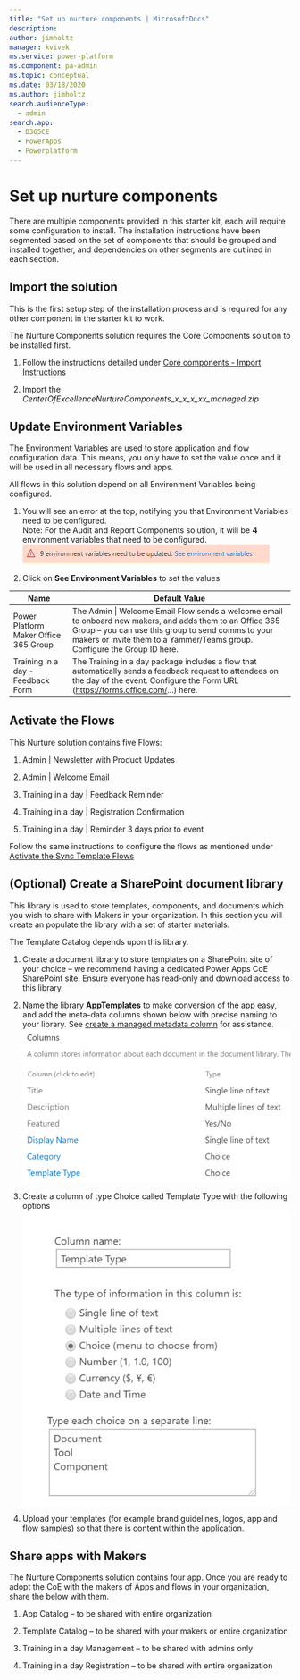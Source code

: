 ```yaml
---
title: "Set up nurture components | MicrosoftDocs"
description: 
author: jimholtz
manager: kvivek
ms.service: power-platform
ms.component: pa-admin
ms.topic: conceptual
ms.date: 03/18/2020
ms.author: jimholtz
search.audienceType: 
  - admin
search.app: 
  - D365CE
  - PowerApps
  - Powerplatform
---
```

# Set up nurture components

There are multiple components provided in this starter kit, each will require
some configuration to install. The installation instructions have been segmented
based on the set of components that should be grouped and installed together,
and dependencies on other segments are outlined in each section.

## Import the solution

This is the first setup step of the installation process and is required for any
other component in the starter kit to work.

The Nurture Components solution requires the Core Components solution
to be installed first.

1. Follow the instructions detailed under [Core components - Import
    Instructions](setup-core-components.md)

1. Import the *CenterOfExcellenceNurtureComponents_x_x_x_xx_managed.zip*

## Update Environment Variables

The Environment
Variables are used to store application and flow configuration data. This means,
you only have to set the value once and it will be used in all necessary flows
and apps.

All flows in this solution depend on all Environment Variables being configured.

1. You will see an error at the top, notifying you that Environment Variables
    need to be configured.  
    Note: For the Audit and Report Components solution, it will be **4**
    environment variables that need to be configured. ![Environment variables need to be updated](media/coesetup_setupenvvar.png)

1. Click on **See Environment Variables** to set the values

| Name | Default Value |
|------|---------------|
| Power Platform Maker Office 365 Group | The Admin \| Welcome Email Flow sends a welcome email to onboard new makers, and adds them to an Office 365 Group – you can use this group to send comms to your makers or invite them to a Yammer/Teams group. Configure the Group ID here. |
| Training in a day - Feedback Form     | The Training in a day package includes a flow that automatically sends a feedback request to attendees on the day of the event. Configure the Form URL (<https://forms.office.com/>...) here.                                                |

## Activate the Flows

This Nurture solution contains five Flows:

1. Admin \| Newsletter with Product Updates

1. Admin \| Welcome Email

1. Training in a day \| Feedback Reminder

1. Training in a day \| Registration Confirmation

1. Training in a day \| Reminder 3 days prior to event

Follow the same instructions to configure the flows as mentioned under [
Activate the Sync Template Flows](setup-core-components.md)

## (Optional) Create a SharePoint document library

This library is used to store templates, components, and documents which you wish to share with Makers in your organization. In this section you will create
an populate the library with a set of starter materials.

The Template Catalog depends upon this library.

1. Create a document library to store templates on a SharePoint site of your choice – we recommend having a dedicated Power Apps CoE SharePoint site. Ensure everyone has read-only and download access to this library.

1. Name the library **AppTemplates** to make conversion of the app easy, and add the meta-data columns shown below with precise naming to your library. See [create a managed metadata column](<https://support.office.com/article/create-a-managed-metadata-column-c2a06717-8105-4aea-890d-3082853ab7b7>) for assistance.![SharePoint column setup for Template App](media/coesetup_sharepointcolumns.png)
1. Create a column of type Choice called Template Type with the following options ![Template Type options](media/coesetup_sharepointtemplate.png)

1. Upload your templates (for example brand guidelines, logos, app and flow samples) so that there is content within the application.

## Share apps with Makers

The Nurture Components solution contains four app. Once you are ready to adopt the CoE with the makers of Apps and flows in your organization, share the below
with them.

1. App Catalog – to be shared with entire organization

2. Template Catalog – to be shared with your makers or entire organization

3. Training in a day Management – to be shared with admins only

4. Training in a day Registration – to be shared with entire organization
